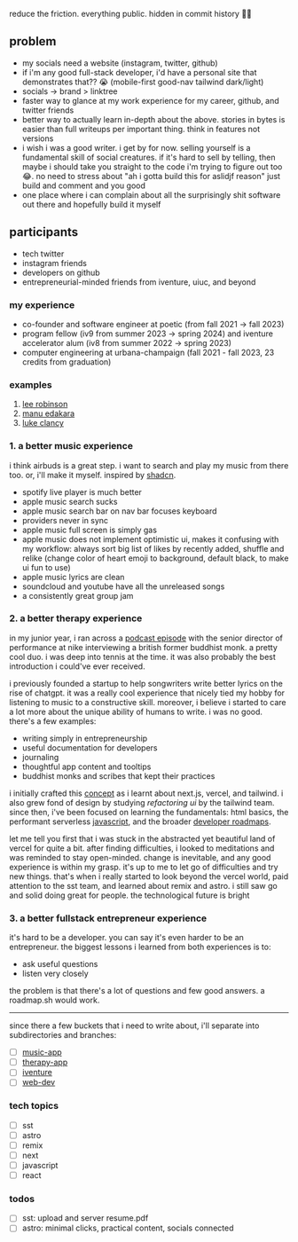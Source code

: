 reduce the friction. everything public. hidden in commit history 🙏🏽

## problem

- my socials need a website (instagram, twitter, github)
- if i'm any good full-stack developer, i'd have a personal site that demonstrates that?? 😭 (mobile-first good-nav tailwind dark/light)
- socials -> brand > linktree
- faster way to glance at my work experience for my career, github, and twitter friends
- better way to actually learn in-depth about the above. stories in bytes is easier than full writeups per important thing. think in features not versions
- i wish i was a good writer. i get by for now. selling yourself is a fundamental skill of social creatures. if it's hard to sell by telling, then maybe i should take you straight to the code i'm trying to figure out too 😂. no need to stress about "ah i gotta build this for aslidjf reason" just build and comment and you good
- one place where i can complain about all the surprisingly shit software out there and hopefully build it myself

## participants

- tech twitter
- instagram friends
- developers on github
- entrepreneurial-minded friends from iventure, uiuc, and beyond

### my experience

- co-founder and software engineer at poetic (from fall 2021 -> fall 2023)
- program fellow (iv9 from summer 2023 -> spring 2024) and iventure accelerator alum (iv8 from summer 2022 -> spring 2023)
- computer engineering at urbana-champaign (fall 2021 - fall 2023, 23 credits from graduation)

### examples

1. [lee robinson](https://leerob.io/)
2. [manu edakara](https://www.manuedakara.com/purpose)
3. [luke clancy](https://lukeclancy.me/)

### 1. a better music experience

i think airbuds is a great step. i want to search and play my music from there too. or, i'll make it myself. inspired by [shadcn](https://github.com/shadcn-ui/ui/blob/main/apps/www/public/examples/music-dark.png).

- spotify live player is much better
- apple music search sucks
- apple music search bar on nav bar focuses keyboard
- providers never in sync
- apple music full screen is simply gas
- apple music does not implement optimistic ui, makes it confusing with my workflow: always sort big list of likes by recently added, shuffle and relike (change color of heart emoji to background, default black, to make ui fun to use)
- apple music lyrics are clean
- soundcloud and youtube have all the unreleased songs
- a consistently great group jam

### 2. a better therapy experience

in my junior year, i ran across a [podcast episode](https://podcasts.apple.com/us/podcast/trained/id1414073313?i=1000417484122) with the senior director of performance at nike interviewing a british former buddhist monk. a pretty cool duo. i was deep into tennis at the time. it was also probably the best introduction i could've ever received.

i previously founded a startup to help songwriters write better lyrics on the rise of chatgpt. it was a really cool experience that nicely tied my hobby for listening to music to a constructive skill. moreover, i believe i started to care a lot more about the unique ability of humans to write. i was no good. there's a few examples:

- writing simply in entrepreneurship
- useful documentation for developers
- journaling
- thoughtful app content and tooltips
- buddhist monks and scribes that kept their practices

i initially crafted this [concept](https://rishi-sadanandan-therapy.vercel.app/) as i learnt about next.js, vercel, and tailwind. i also grew fond of design by studying _refactoring ui_ by the tailwind team. since then, i've been focused on learning the fundamentals: html basics, the performant serverless [javascript](https://github.com/getify/you-dont-know-js/tree/1st-ed), and the broader [developer roadmaps](https://roadmap.sh/).

let me tell you first that i was stuck in the abstracted yet beautiful land of vercel for quite a bit. after finding difficulties, i looked to meditations and was reminded to stay open-minded. change is inevitable, and any good experience is within my grasp. it's up to me to let go of difficulties and try new things. that's when i really started to look beyond the vercel world, paid attention to the sst team, and learned about remix and astro. i still saw go and solid doing great for people. the technological future is bright

### 3. a better fullstack entrepreneur experience

it's hard to be a developer. you can say it's even harder to be an entrepreneur. the biggest lessons i learned from both experiences is to:

- ask useful questions
- listen very closely

the problem is that there's a lot of questions and few good answers. a roadmap.sh would work.

---

since there a few buckets that i need to write about, i'll separate into subdirectories and branches:

- [ ] [music-app]()
- [ ] [therapy-app]()
- [ ] [iventure]()
- [ ] [web-dev]()

### tech topics

- [ ] sst
- [ ] astro
- [ ] remix
- [ ] next
- [ ] javascript
- [ ] react

### todos

- [ ] sst: upload and server resume.pdf
- [ ] astro: minimal clicks, practical content, socials connected
  <!-- - [ ] remix: performant serverless musical web app -->
  <!-- - [ ] next: easy low fidelity app -->
